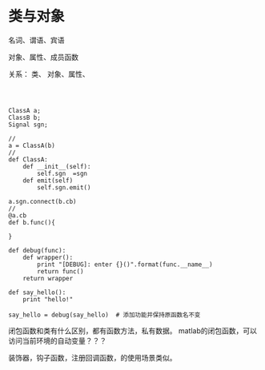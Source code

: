 # 类与对象

名词、谓语、宾语

对象、属性、成员函数

关系： 类、 对象、属性、


## 

```

    
ClassA a;
ClassB b;
Signal sgn;

//
a = ClassA(b)
//
def ClassA:
    def __init__(self):
        self.sgn  =sgn
    def emit(self)
        self.sgn.emit()
    
a.sgn.connect(b.cb)
//
@a.cb
def b.func(){

}

def debug(func):
    def wrapper():
        print "[DEBUG]: enter {}()".format(func.__name__)
        return func()
    return wrapper

def say_hello():
    print "hello!"

say_hello = debug(say_hello)  # 添加功能并保持原函数名不变
```

闭包函数和类有什么区别，都有函数方法，私有数据。
matlab的闭包函数，可以访问当前环境的自动变量？？？

装饰器，钩子函数，注册回调函数，的使用场景类似。